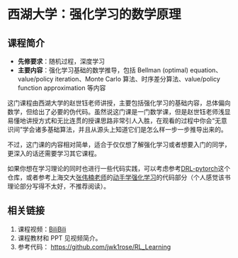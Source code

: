 # 西湖大学：强化学习的数学原理

## 课程简介

- **先修要求**：随机过程，深度学习
- **主要内容**：强化学习基础的数学推导，包括 Bellman (optimal) equation、value/policy iteration、Monte Carlo 算法、时序差分算法、value/policy function approximation 等内容

这门课程由西湖大学的赵世钰老师讲授，主要包括强化学习的基础内容，总体偏向数学，但给出了必要的伪代码。虽然说这门课是一门数学课，但是赵世钰老师浅显易懂地讲授方式和无比连贯的授课思路非常引人入胜，在观看的过程中你会“无意识间”学会诸多基础算法，并且从源头上知道它们是怎么样一步一步推导出来的。

不过，这门课的内容相对简单，适合于仅仅想了解强化学习或者想要入门的同学，更深入的话还需要学习其它课程。

如果你想在学习理论的同时也进行一些代码实践，可以考虑参考[DRL-pytorch](https://github.com/XinJingHao/DRL-Pytorch)这个仓库，或者参考上海交大[张伟楠老师](http://wnzhang.net/)的[动手学强化学习](https://hrl.boyuai.com/)的代码部分（个人感觉该书理论部分写得不太好，不推荐阅读）。

## 相关链接

1. 课程视频：[BiliBili](https://www.bilibili.com/video/BV1sd4y167NS?vd_source=c9e11661823ca4062db1ef99f7e0eee1)
2. 课程教材和 PPT 见视频简介。
3. 参考代码： <https://github.com/jwk1rose/RL_Learning>
